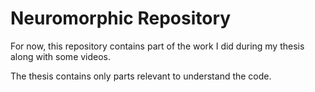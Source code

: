 # Neuromorphic Repository

For now, this repository contains part of the work I did during my thesis along with some videos.

The thesis contains only parts relevant to understand the code.
